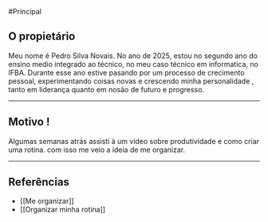 #Principal 

## O propietário

Meu nome é Pedro Silva Novais. No ano de 2025, estou no segundo ano do ensino medio integrado ao técnico, no meu caso técnico em informatica, no IFBA. Durante esse ano estive pasando por um processo de crecimento pessoal, experimentando coisas novas e crescendo minha personalidade , tanto em liderança quanto em nosão de futuro e progresso.

---
## Motivo !

Algumas semanas atrás assisti à um video sobre produtividade e como criar uma rotina. com isso me veio a ideia de me organizar.

---
## Referências
 -  [[Me organizar]] 
 -  [[Organizar minha rotina]]